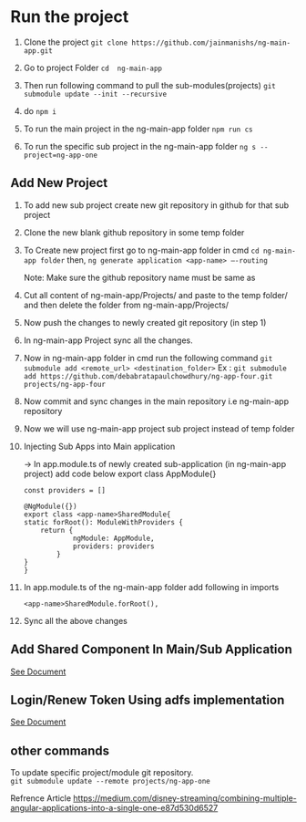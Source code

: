 # Run the project

1. Clone the project 
	``` git clone https://github.com/jainmanishs/ng-main-app.git ```

2. Go to project Folder
	``` cd  ng-main-app ```

3. Then run following command to pull the sub-modules(projects)
	``` git submodule update --init --recursive ```

4. do 
	``` npm i ```
 
5. To run the main project  in the ng-main-app folder
	``` npm run cs ``` 

6. To run the specific sub project in the ng-main-app folder
	``` ng s --project=ng-app-one ```
 




## Add New Project

1. To add new sub project create new git repository in github for that sub project
2. Clone the new blank github repository  in some temp folder
3. To Create new project first go to ng-main-app folder in cmd
	``` cd ng-main-app folder ```
    then, 
	``` ng generate application <app-name> –-routing ```

    Note: Make sure the github repository name must be same as <app-name>

4. Cut all content of  ng-main-app/Projects/<app-name> and paste  to the temp folder/<app-name> and then delete the <app-name> folder from ng-main-app/Projects/<app-name>
5. Now push the changes to newly created git repository (in step 1)
6. In ng-main-app Project sync all the changes.
7. Now in ng-main-app folder in cmd run the following command
	 ``` git submodule add <remote_url> <destination_folder> ```
	 Ex : ``` git submodule add https://github.com/debabratapaulchowdhury/ng-app-four.git projects/ng-app-four ```

8. Now commit and sync changes in the main repository i.e  ng-main-app repository 
9. Now we will use  ng-main-app project sub project instead of temp folder
10. Injecting Sub Apps into Main application

	-> In app.module.ts of newly created sub-application (in ng-main-app project) add code below export class AppModule{}

		
		const providers = []

		@NgModule({})
		export class <app-name>SharedModule{
  		static forRoot(): ModuleWithProviders {
    		return {
      				ngModule: AppModule,
      				providers: providers
    			}
  		}
		}




11. In app.module.ts  of the ng-main-app folder
	add following in imports

	``` <app-name>SharedModule.forRoot(), ```

12. Sync all the above changes

## Add Shared Component In Main/Sub Application
 [See Document](/documentations/shared-common-components.md)

## Login/Renew Token Using adfs implementation
 [See Document](/documentations/adfs-login-documentation.md)


## other commands


To update specific project/module git repository.  
	 ``` git submodule update --remote projects/ng-app-one ```
   
   
   
Refrence Article
https://medium.com/disney-streaming/combining-multiple-angular-applications-into-a-single-one-e87d530d6527
